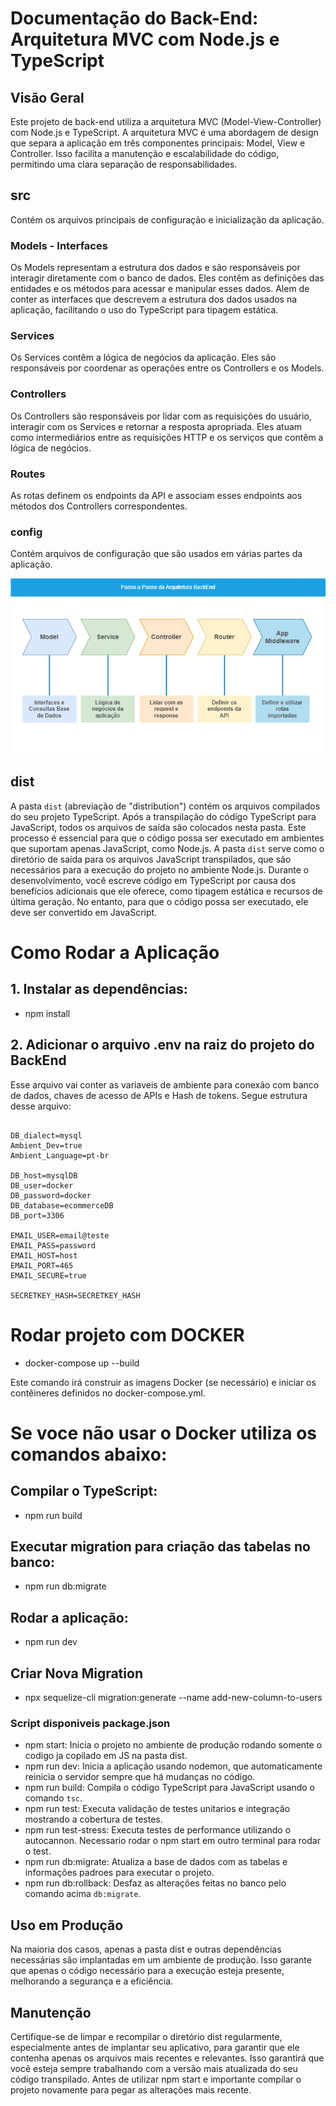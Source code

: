 # Documentação do Back-End: Arquitetura MVC com Node.js e TypeScript

## Visão Geral
Este projeto de back-end utiliza a arquitetura MVC (Model-View-Controller) com Node.js e TypeScript. A arquitetura MVC é uma abordagem de design que separa a aplicação em três componentes principais: Model, View e Controller. Isso facilita a manutenção e escalabilidade do código, permitindo uma clara separação de responsabilidades.

## src
Contém os arquivos principais de configuração e inicialização da aplicação.

### Models - Interfaces
Os Models representam a estrutura dos dados e são responsáveis por interagir diretamente com o banco de dados. Eles contêm as definições das entidades e os métodos para acessar e manipular esses dados. Alem de conter as interfaces que descrevem a estrutura dos dados usados na aplicação, facilitando o uso do TypeScript para tipagem estática.

### Services
Os Services contêm a lógica de negócios da aplicação. Eles são responsáveis por coordenar as operações entre os Controllers e os Models.

### Controllers
Os Controllers são responsáveis por lidar com as requisições do usuário, interagir com os Services e retornar a resposta apropriada. Eles atuam como intermediários entre as requisições HTTP e os serviços que contêm a lógica de negócios.

### Routes
As rotas definem os endpoints da API e associam esses endpoints aos métodos dos Controllers correspondentes.

### config
Contém arquivos de configuração que são usados em várias partes da aplicação.

![alt text](../Docs/Arquitetura/MVC.drawio.png)

## dist

A pasta `dist` (abreviação de "distribution") contém os arquivos compilados do seu projeto TypeScript. Após a transpilação do código TypeScript para JavaScript, todos os arquivos de saída são colocados nesta pasta. Este processo é essencial para que o código possa ser executado em ambientes que suportam apenas JavaScript, como Node.js. A pasta `dist` serve como o diretório de saída para os arquivos JavaScript transpilados, que são necessários para a execução do projeto no ambiente Node.js. Durante o desenvolvimento, você escreve código em TypeScript por causa dos benefícios adicionais que ele oferece, como tipagem estática e recursos de última geração. No entanto, para que o código possa ser executado, ele deve ser convertido em JavaScript.

# Como Rodar a Aplicação

## 1. Instalar as dependências:
*   npm install

## 2. Adicionar o arquivo .env na raiz do projeto do BackEnd
Esse arquivo vai conter as variaveis de ambiente para conexão com banco de dados, chaves de acesso de APIs e Hash de tokens. Segue estrutura desse arquivo:

```

DB_dialect=mysql
Ambient_Dev=true
Ambient_Language=pt-br

DB_host=mysqlDB
DB_user=docker
DB_password=docker
DB_database=ecommerceDB
DB_port=3306

EMAIL_USER=email@teste
EMAIL_PASS=password
EMAIL_HOST=host
EMAIL_PORT=465
EMAIL_SECURE=true

SECRETKEY_HASH=SECRETKEY_HASH

```

# Rodar projeto com DOCKER
*   docker-compose up --build

Este comando irá construir as imagens Docker (se necessário) e iniciar os contêineres definidos no docker-compose.yml.

# Se voce não usar o Docker utiliza os comandos abaixo:

## Compilar o TypeScript:
*   npm run build

## Executar migration para criação das tabelas no banco:
*   npm run db:migrate

## Rodar a aplicação:
*   npm run dev

## Criar Nova Migration
*   npx sequelize-cli migration:generate --name add-new-column-to-users

### Script disponiveis package.json

*   npm start: Inicia o projeto no ambiente de produção rodando somente o codigo ja copilado em JS na pasta dist.
*   npm run dev: Inicia a aplicação usando nodemon, que automaticamente reinicia o servidor sempre que há mudanças no código.
*   npm run build: Compila o código TypeScript para JavaScript usando o comando ```tsc```.
*   npm run test: Executa validação de testes unitarios e integração mostrando a cobertura de testes. 
*   npm run test-stress: Executa testes de performance utilizando o autocannon. Necessario rodar o npm start em outro terminal para rodar o test.
*   npm run db:migrate: Atualiza a base de dados com as tabelas e informações padroes para executar o projeto.
*   npm run db:rollback: Desfaz as alterações feitas no banco pelo comando acima ```db:migrate```.

## Uso em Produção

Na maioria dos casos, apenas a pasta dist e outras dependências necessárias são implantadas em um ambiente de produção. Isso garante que apenas o código necessário para a execução esteja presente, melhorando a segurança e a eficiência.

## Manutenção

Certifique-se de limpar e recompilar o diretório dist regularmente, especialmente antes de implantar seu aplicativo, para garantir que ele contenha apenas os arquivos mais recentes e relevantes. Isso garantirá que você esteja sempre trabalhando com a versão mais atualizada do seu código transpilado. Antes de utilizar npm start e importante compilar o projeto novamente para pegar as alterações mais recente.